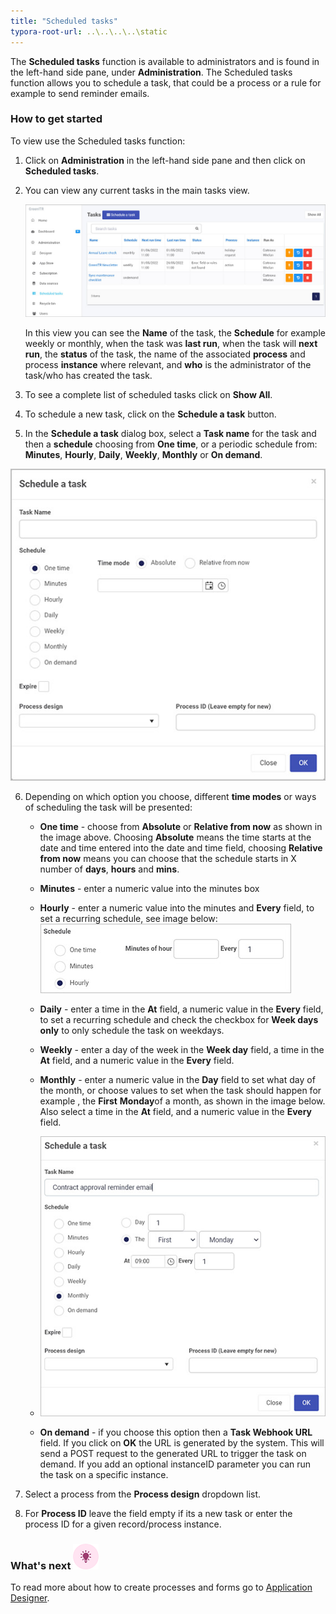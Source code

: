 ```yaml
---
title: "Scheduled tasks"
typora-root-url: ..\..\..\..\static
---
```


The **Scheduled tasks** function is available to administrators and is found in the left-hand side pane, under **Administration**. The Scheduled tasks function allows you to schedule a task, that could be a process or a rule for example to send reminder emails.

### How to get started

To view use the Scheduled tasks function:

1. Click on **Administration** in the left-hand side pane and then click on **Scheduled tasks**. 

2. You can view any current tasks in the main tasks view. 

   ![Scheduled tasks view](/images/schedule-tasks-view.jpg)

   In this view you can see the **Name** of the task, the **Schedule** for example weekly or monthly, when the task was **last run**, when the task will **next run**, the **status** of the task, the name of the associated **process** and process **instance** where relevant, and **who** is the administrator of the task/who has created the task. 

3. To see a complete list of scheduled tasks click on **Show All**.

4. To schedule a new task, click on the **Schedule a task** button. 

5. In the **Schedule a task** dialog box, select a **Task name** for the task and then a **schedule** choosing from  **One time**, or a periodic schedule from: **Minutes**, **Hourly**, **Daily**, **Weekly**, **Monthly** or **On demand**.

  ![Scheduled tasks view](/images/schedule-tasks-box.jpg)

6. Depending on which option you choose, different **time modes** or ways of scheduling the task will be presented:

   - **One time** - choose from **Absolute** or **Relative from now** as shown in the image above. Choosing **Absolute** means the time starts at the date and time entered into the date and time field, choosing **Relative from now** means you can choose that the schedule starts in X number of **days**, **hours** and **mins**. 

   - **Minutes** - enter a numeric value into the minutes box

   - **Hourly** - enter a numeric value into the minutes and **Every** field, to set a recurring schedule, see image below:
     ![Hourly schedule option](/images/hours-schedule.jpg)

   - **Daily** - enter a time in the **At** field, a numeric value in the **Every** field, to set a recurring schedule and check the checkbox for **Week days** **only** to only schedule the task on weekdays.

   - **Weekly** - enter a day of the week in the **Week day** field, a time in the **At** field, and a numeric value in the **Every** field.

   - **Monthly** - enter a numeric value in the **Day** field to set what day of the month, or choose values to set when the task should happen for example , the **First** **Monday**of a month, as shown in the image below.  Also select a time in the **At** field, and a numeric value in the **Every** field.
    
   - ![Monthly schedule option](/images/schedule-monthly.jpg)


   - **On demand** - if you choose this option then a **Task Webhook URL** field. If you click on **OK** the URL is generated by the system. This will send a POST request to the generated URL to trigger the task on demand. If you add an optional instanceID parameter you can run the task on a specific instance. 

6. Select a process from the **Process design** dropdown list.

6. For **Process ID** leave the field empty if its a new task or enter the process ID for a given record/process instance.

   

### What's next  ![Idea icon](/images/18.png) ###

To read more about how to create processes and forms go to [Application Designer](/docs/platform/application-designer/).

